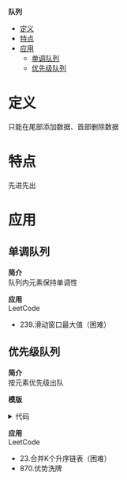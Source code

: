 **队列**
- [定义](#定义)
- [特点](#特点)
- [应用](#应用)
  - [单调队列](#单调队列)
  - [优先级队列](#优先级队列)
  
# 定义 #
只能在尾部添加数据、首部删除数据

# 特点 #
先进先出

# 应用 #
## 单调队列 ##
**简介**  
队列内元素保持单调性

**应用**  
LeetCode
- 239.滑动窗口最大值（困难）
  
## 优先级队列 ##
**简介**  
按元素优先级出队

**模版**  
<details>
<summary>代码</summary>
<pre>
<code>
type ListNode struct {
    Val  int
    Next *ListNode
}

type HeapListNode []*ListNode

func (h HeapListNode) Len() int {
    return len(h)
}

func (h HeapListNode) Swap(i, j int) {
    h[i], h[j] = h[j], h[i]
}

func (h HeapListNode) Less(i, j int) bool {
    return h[i].Val < h[j].Val
}

func (h *HeapListNode) Push(value interface{}) {
    *h = append(*h, value.(*ListNode))
}

func (h *HeapListNode) Pop() interface{} {
    old := *h
    n := len(old)
    *h = old[:n-1]
    return old[n-1]
}
</code>
</pre>
</details>

**应用**  
LeetCode
- 23.合并K个升序链表（困难）
- 870.优势洗牌